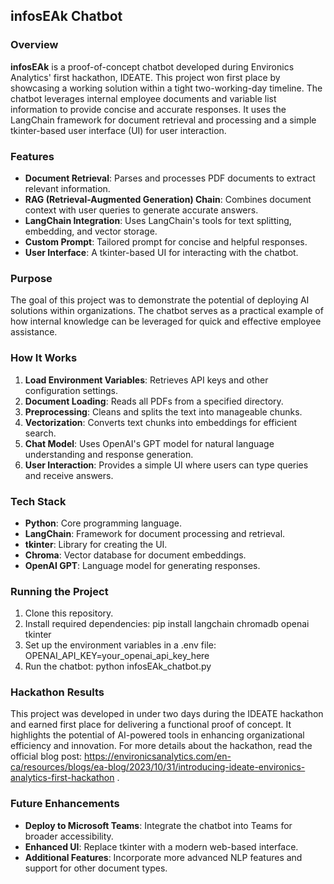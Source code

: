 ## infosEAk Chatbot

### Overview
**infosEAk** is a proof-of-concept chatbot developed during Environics Analytics' first hackathon, IDEATE. This project won first place by showcasing a working solution within a tight two-working-day timeline.
The chatbot leverages internal employee documents and variable list information to provide concise and accurate responses. It uses the LangChain framework for document retrieval and processing and a simple tkinter-based user interface (UI) for user interaction.

### Features
- **Document Retrieval**: Parses and processes PDF documents to extract relevant information.
- **RAG (Retrieval-Augmented Generation) Chain**: Combines document context with user queries to generate accurate answers.
- **LangChain Integration**: Uses LangChain's tools for text splitting, embedding, and vector storage.
- **Custom Prompt**: Tailored prompt for concise and helpful responses.
- **User Interface**: A tkinter-based UI for interacting with the chatbot.

### Purpose
The goal of this project was to demonstrate the potential of deploying AI solutions within organizations. The chatbot serves as a practical example of how internal knowledge can be leveraged for quick and effective employee assistance.

### How It Works
1. **Load Environment Variables**: Retrieves API keys and other configuration settings.
2. **Document Loading**: Reads all PDFs from a specified directory.
3. **Preprocessing**: Cleans and splits the text into manageable chunks.
4. **Vectorization**: Converts text chunks into embeddings for efficient search.
5. **Chat Model**: Uses OpenAI's GPT model for natural language understanding and response generation.
6. **User Interaction**: Provides a simple UI where users can type queries and receive answers.

### Tech Stack
- **Python**: Core programming language.
- **LangChain**: Framework for document processing and retrieval.
- **tkinter**: Library for creating the UI.
- **Chroma**: Vector database for document embeddings.
- **OpenAI GPT**: Language model for generating responses.

### Running the Project
1. Clone this repository.
2. Install required dependencies: pip install langchain chromadb openai tkinter
3. Set up the environment variables in a .env file: OPENAI_API_KEY=your_openai_api_key_here
4. Run the chatbot: python infosEAk_chatbot.py

### Hackathon Results
This project was developed in under two days during the IDEATE hackathon and earned first place for delivering a functional proof of concept. It highlights the potential of AI-powered tools in enhancing organizational efficiency and innovation.
For more details about the hackathon, read the official blog post: https://environicsanalytics.com/en-ca/resources/blogs/ea-blog/2023/10/31/introducing-ideate-environics-analytics-first-hackathon .

### Future Enhancements
- **Deploy to Microsoft Teams**: Integrate the chatbot into Teams for broader accessibility.
- **Enhanced UI**: Replace tkinter with a modern web-based interface.
- **Additional Features**: Incorporate more advanced NLP features and support for other document types.

